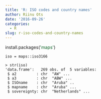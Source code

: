 ```yaml
---
title: 'R: ISO codes and country names'
author: Riinu Ots
date: '2016-09-26'
categories:
  - R
slug: r-iso-codes-and-country-names
---
```


install.packages(<span style="color:#0b6125;">'maps'</span>)

    iso = maps::iso3166

    > str(iso)
    'data.frame':   269 obs. of  5 variables:
     $ a2         : chr  "AW" ...
     $ a3         : chr  "ABW" ...
     $ ISOname    : chr  "Aruba" ..
     $ mapname    : chr  "Aruba" ...
     $ sovereignty: chr  "Netherlands" ...
